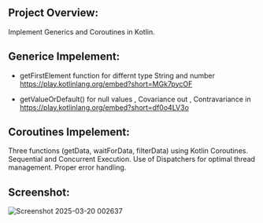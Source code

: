 ## Project Overview:
Implement Generics and Coroutines in Kotlin.

## Generice Impelement:
- getFirstElement function for differnt type String and number 
https://play.kotlinlang.org/embed?short=MGk7pycOF

- getValueOrDefault() for null values ,  Covariance out , Contravariance in 
https://play.kotlinlang.org/embed?short=df0o4LV3o

## Coroutines Impelement:
Three functions (getData, waitForData, filterData) using Kotlin Coroutines.
Sequential and Concurrent Execution.
Use of Dispatchers for optimal thread management.
Proper error handling.

## Screenshot:
![Screenshot 2025-03-20 002637](https://github.com/user-attachments/assets/74a1eea6-6aa8-4026-a95e-cb9c4a7a72f5)

